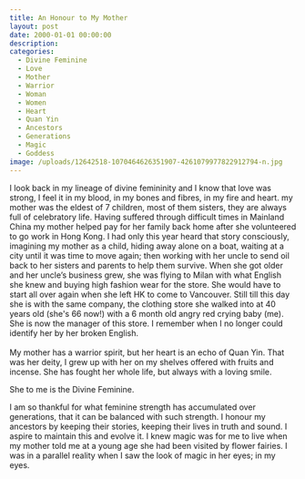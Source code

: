 ```yaml
---
title: An Honour to My Mother
layout: post
date: 2000-01-01 00:00:00
description:
categories:
  - Divine Feminine
  - Love
  - Mother
  - Warrior
  - Woman
  - Women
  - Heart
  - Quan Yin
  - Ancestors
  - Generations
  - Magic
  - Goddess
image: /uploads/12642518-1070464626351907-4261079977822912794-n.jpg
---
```



I look back in my lineage of divine femininity and I know that love was strong, I feel it in my blood, in my bones and fibres, in my fire and heart. my mother was the eldest of 7 children, most of them sisters, they are always full of celebratory life. Having suffered through difficult times in Mainland China my mother helped pay for her family back home after she volunteered to go work in Hong Kong. I had only this year heard that story consciously, imagining my mother as a child, hiding away alone on a boat, waiting at a city until it was time to move again; then working with her uncle to send oil back to her sisters and parents to help them survive. When she got older and her uncle’s business grew, she was flying to Milan with what English she knew and buying high fashion wear for the store. She would have to start all over again when she left HK to come to Vancouver. Still till this day she is with the same company, the clothing store she walked into at 40 years old (she's 66 now!) with a 6 month old angry red crying baby (me).  She is now the manager of this store. I remember when I no longer could identify her by her broken English.
<br>
<br>My mother has a warrior spirit, but her heart is an echo of Quan Yin. That was her deity, I grew up with her on my shelves offered with fruits and incense. She has fought her whole life, but always with a loving smile.

She to me is the Divine Feminine.

I am so thankful for what feminine strength has accumulated over generations, that it can be balanced with such strength. I honour my ancestors by keeping their stories, keeping their lives in truth and sound. I aspire to maintain this and evolve it. I knew magic was for me to live when my mother told me at a young age she had been visited by flower fairies. I was in a parallel reality when I saw the look of magic in her eyes; in my eyes.
